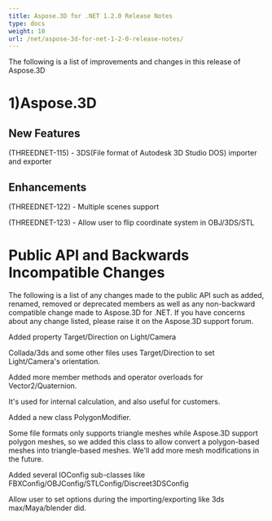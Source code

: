 ```yaml
---
title: Aspose.3D for .NET 1.2.0 Release Notes
type: docs
weight: 10
url: /net/aspose-3d-for-net-1-2-0-release-notes/
---
```


The following is a list of improvements and changes in this release of Aspose.3D
# **1)Aspose.3D**
## **New Features**
(THREEDNET-115) - 3DS(File format of Autodesk 3D Studio DOS) importer and exporter
## **Enhancements**
(THREEDNET-122) - Multiple scenes support

(THREEDNET-123) - Allow user to flip coordinate system in OBJ/3DS/STL
# **Public API and Backwards Incompatible Changes**
The following is a list of any changes made to the public API such as added, renamed, removed or deprecated members as well as any non-backward compatible change made to Aspose.3D for .NET. If you have concerns about any change listed, please raise it on the Aspose.3D support forum.

Added property Target/Direction on Light/Camera

Collada/3ds and some other files uses Target/Direction to set Light/Camera's orientation.

Added more member methods and operator overloads for Vector2/Quaternion.

It's used for internal calculation, and also useful for customers.

Added a new class PolygonModifier.

Some file formats only supports triangle meshes while Aspose.3D support polygon meshes, so we added this class to allow convert a polygon-based meshes into triangle-based meshes.
We'll add more mesh modifications in the future.

Added several IOConfig sub-classes like FBXConfig/OBJConfig/STLConfig/Discreet3DSConfig

Allow user to set options during the importing/exporting like 3ds max/Maya/blender did.
